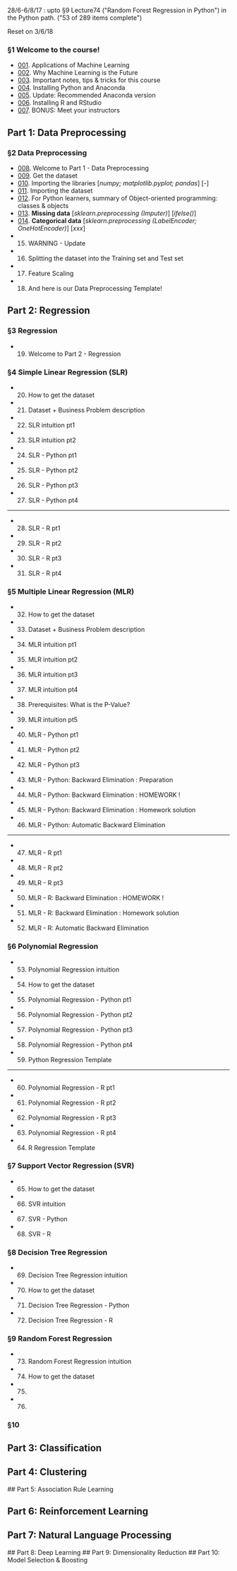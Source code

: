 28/6-6/8/17 : upto §9 Lecture74 ("Random Forest Regression in Python") in the Python path. ("53 of 289 items complete")

Reset on 3/6/18


### §1 Welcome to the course!

* [001](). Applications of Machine Learning
* [002](https://www.udemy.com/machinelearning/learn/v4/t/lecture/6087182?start=0). Why Machine Learning is the Future
* [003](https://www.udemy.com/machinelearning/learn/v4/t/lecture/9180776?start=0). Important notes, tips & tricks for this course
* [004](https://www.udemy.com/machinelearning/learn/v4/t/lecture/5728032?start=0). Installing Python and Anaconda
* [005](https://www.udemy.com/machinelearning/learn/v4/t/lecture/7646982?start=0). Update: Recommended Anaconda version
* [006](https://www.udemy.com/machinelearning/learn/v4/t/lecture/5728004?start=0). Installing R and RStudio
* [007](https://www.udemy.com/machinelearning/learn/v4/t/lecture/5741642?start=0). BONUS: Meet your instructors


## Part 1: Data Preprocessing
### §2 Data Preprocessing

* [008](https://www.udemy.com/machinelearning/learn/v4/t/lecture/5683408?start=0). Welcome to Part 1 - Data Preprocessing
* [009](https://www.udemy.com/machinelearning/learn/v4/t/lecture/6682576?start=0). Get the dataset
* [010](https://www.udemy.com/machinelearning/learn/v4/t/lecture/6151022?start=0). Importing the libraries [_numpy; matplotlib.pyplot; pandas_] [_-_]
* [011](https://www.udemy.com/machinelearning/learn/v4/t/lecture/5859238?start=0). Importing the dataset
* [012](https://www.udemy.com/machinelearning/learn/v4/t/lecture/5859706?start=0). For Python learners, summary of Object-oriented programming: classes & objects
* [013](https://www.udemy.com/machinelearning/learn/v4/t/lecture/7675934?start=0). **Missing data** [_sklearn.preprocessing (Imputer)_] [_ifelse()_]
* [014](https://www.udemy.com/machinelearning/learn/v4/t/lecture/5683428?start=0). **Categorical data** [_sklearn.preprocessing (LabelEncoder; OneHotEncoder)_] [_xxx_]
* 015. WARNING - Update
* 016. Splitting the dataset into the Training set and Test set
* 017. Feature Scaling
* 018. And here is our Data Preprocessing Template!


## Part 2: Regression
### §3 Regression

* 019. Welcome to Part 2 - Regression


### §4 Simple Linear Regression (SLR)

* 020. How to get the dataset
* 021. Dataset + Business Problem description
* 022. SLR intuition pt1
* 023. SLR intuition pt2
* 024. SLR - Python pt1
* 025. SLR - Python pt2
* 026. SLR - Python pt3
* 027. SLR - Python pt4

---

* 028. SLR - R pt1
* 029. SLR - R pt2
* 030. SLR - R pt3
* 031. SLR - R pt4


### §5 Multiple Linear Regression (MLR)

* 032. How to get the dataset
* 033. Dataset + Business Problem description
* 034. MLR intuition pt1
* 035. MLR intuition pt2
* 036. MLR intuition pt3
* 037. MLR intuition pt4
* 038. Prerequisites: What is the P-Value?
* 039. MLR intuition pt5
* 040. MLR - Python pt1
* 041. MLR - Python pt2
* 042. MLR - Python pt3
* 043. MLR - Python: Backward Elimination : Preparation
* 044. MLR - Python: Backward Elimination : HOMEWORK !
* 045. MLR - Python: Backward Elimination : Homework solution
* 046. MLR - Python: Automatic Backward Elimination

---

* 047. MLR - R pt1
* 048. MLR - R pt2
* 049. MLR - R pt3
* 050. MLR - R: Backward Elimination : HOMEWORK !
* 051. MLR - R: Backward Elimination : Homework solution
* 052. MLR - R: Automatic Backward Elimination


### §6 Polynomial Regression

* 053. Polynomial Regression intuition
* 054. How to get the dataset
* 055. Polynomial Regression - Python pt1
* 056. Polynomial Regression - Python pt2
* 057. Polynomial Regression - Python pt3
* 058. Polynomial Regression - Python pt4
* 059. Python Regression Template

---

* 060. Polynomial Regression - R pt1
* 061. Polynomial Regression - R pt2
* 062. Polynomial Regression - R pt3
* 063. Polynomial Regression - R pt4
* 064. R Regression Template


### §7 Support Vector Regression (SVR)

* 065. How to get the dataset
* 066. SVR intuition
* 067. SVR - Python
* 068. SVR - R


### §8 Decision Tree Regression

* 069. Decision Tree Regression intuition
* 070. How to get the dataset
* 071. Decision Tree Regression - Python
* 072. Decision Tree Regression - R


### §9 Random Forest Regression

* 073. Random Forest Regression intuition
* 074. How to get the dataset
* 075. 
* 076. 


### §10



## Part 3: Classification
## Part 4: Clustering
## Part 5: Association Rule Learning
## Part 6: Reinforcement Learning
## Part 7: Natural Language Processing
## Part 8: Deep Learning
## Part 9: Dimensionality Reduction
## Part 10: Model Selection & Boosting



